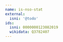 ```yaml
---
name: is-nso-stat
external:
  isni: '@todo'
ids:
  isni: 0000000123082019
  wikidata: Q3782407
---
```

